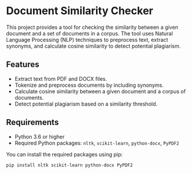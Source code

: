 # Document Similarity Checker

This project provides a tool for checking the similarity between a given document and a set of documents in a corpus. The tool uses Natural Language Processing (NLP) techniques to preprocess text, extract synonyms, and calculate cosine similarity to detect potential plagiarism.

## Features

- Extract text from PDF and DOCX files.
- Tokenize and preprocess documents by including synonyms.
- Calculate cosine similarity between a given document and a corpus of documents.
- Detect potential plagiarism based on a similarity threshold.

## Requirements

- Python 3.6 or higher
- Required Python packages: `nltk`, `scikit-learn`, `python-docx`, `PyPDF2`

You can install the required packages using pip:

```bash
pip install nltk scikit-learn python-docx PyPDF2
